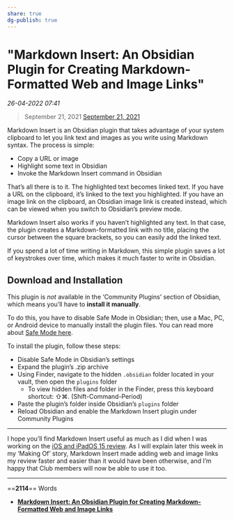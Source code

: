 ```yaml
---
share: true
dg-publish: true
---
```

# "Markdown Insert: An Obsidian Plugin for Creating Markdown-Formatted Web and Image Links"

*26-04-2022 07:41* 

> September 21, 2021
[September 21, 2021](https://club.macstories.net/posts/markdown-insert-an-obsidian-plugin-for-creating-markdown-formatted-web-and-image-links)

Markdown Insert is an Obsidian plugin that takes advantage of your system clipboard to let you link text and images as you write using Markdown syntax. The process is simple:

-   Copy a URL or image
-   Highlight some text in Obsidian
-   Invoke the Markdown Insert command in Obsidian

That’s all there is to it. The highlighted text becomes linked text. If you have a URL on the clipboard, it’s linked to the text you highlighted. If you have an image link on the clipboard, an Obsidian image link is created instead, which can be viewed when you switch to Obsidian’s preview mode.

Markdown Insert also works if you haven’t highlighted any text. In that case, the plugin creates a Markdown-formatted link with no title, placing the cursor between the square brackets, so you can easily add the linked text.

If you spend a lot of time writing in Markdown, this simple plugin saves a lot of keystrokes over time, which makes it much faster to write in Obsidian.

## Download and Installation

This plugin is *not* available in the ‘Community Plugins’ section of Obsidian, which means you’ll have to **install it manually**.

To do this, you have to disable Safe Mode in Obsidian; then, use a Mac, PC, or Android device to manually install the plugin files. You can read more about [Safe Mode here](https://help.obsidian.md/Advanced+topics/Third-party+plugins).

To install the plugin, follow these steps:

-   Disable Safe Mode in Obsidian’s settings
-   Expand the plugin’s .zip archive
-   Using Finder, navigate to the hidden `.obsidian` folder located in your vault, then open the `plugins` folder
    -   To view hidden files and folder in the Finder, press this keyboard shortcut: ⇧⌘. (Shift-Command-Period)
-   Paste the plugin’s folder inside Obsidian’s `plugins` folder
-   Reload Obsidian and enable the Markdown Insert plugin under Community Plugins

***

I hope you’ll find Markdown Insert useful as much as I did when I was working on the [iOS and iPadOS 15 review](https://www.macstories.net/stories/ios-and-ipados-15-the-macstories-review/). As I will explain later this week in my ‘Making Of’ story, Markdown Insert made adding web and image links my review faster and easier than it would have been otherwise, and I’m happy that Club members will now be able to use it too.
***

==**2114**== Words

- **[Markdown Insert: An Obsidian Plugin for Creating Markdown-Formatted Web and Image Links](https://club.macstories.net/posts/markdown-insert-an-obsidian-plugin-for-creating-markdown-formatted-web-and-image-links)**